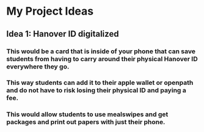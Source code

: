 # My Project Ideas

## Idea 1: Hanover ID digitalized
### This would be a card that is inside of your phone that can save students from having to carry around their physical Hanover ID everywhere they go.
### This way students can add it to their apple wallet or openpath and do not have to risk losing their physical ID and paying a fee.
### This would allow students to use mealswipes and get packages and print out papers with just their phone.
